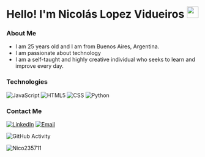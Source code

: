 <h1>Hello! I'm Nicolás Lopez Vidueiros <img src="https://raw.githubusercontent.com/iampavangandhi/iampavangandhi/master/gifs/Hi.gif" width="30px"> </h1>

### About Me
- I am 25 years old and I am from Buenos Aires, Argentina.
- I am passionate about technology
- I am a self-taught and highly creative individual who seeks to learn and improve every day.

### Technologies
  ![JavaScript](https://img.shields.io/badge/-JavaScript-333333?style=flat&logo=javascript)
  ![HTML5](https://img.shields.io/badge/-HTML5-333333?style=flat&logo=HTML5)
  ![CSS](https://img.shields.io/badge/-CSS-333333?style=flat&logo=CSS3)
  ![Python](https://img.shields.io/badge/Python-333333?style=flat&logo=Python)

### Contact Me
<a href="https://www.linkedin.com/in/nicol%C3%A1s-l%C3%B3pez-vidueiros-653437229/"><img alt="LinkedIn" src="https://img.shields.io/badge/LinkedIn-Nicolás%20Lopez%20Vidueiros-blue?style=flat-square&logo=linkedin"></a>
<a href="mailto: nicolas.lopez.vidueiros@gmail.com"><img alt="Email" src="https://img.shields.io/badge/Gmail-nicolas.lopez.vidueiros@gmail.com-blue?style=flat-square&logo=gmail"></a>   

![GitHub Activity](https://github-readme-stats.vercel.app/api?username=Nico235711&show_icons=true)

<p align="left"> <img src="https://komarev.com/ghpvc/?username=Nico235711&label=Profile%20views&color=0e75b6&style=flat" alt="Nico235711" /> </p>

<!---
Nico235711/Nico235711 is a ✨ special ✨ repository because its `README.md` (this file) appears on your GitHub profile.
You can click the Preview link to take a look at your changes.
--->
